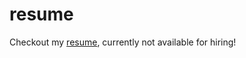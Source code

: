 # resume
Checkout my [resume](https://github.com/anshulahuja98/resume/blob/master/Anshul%20Ahuja.pdf), currently not available for hiring!

